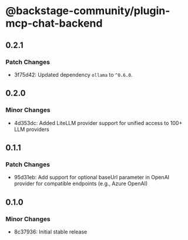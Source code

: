# @backstage-community/plugin-mcp-chat-backend

## 0.2.1

### Patch Changes

- 3f75d42: Updated dependency `ollama` to `^0.6.0`.

## 0.2.0

### Minor Changes

- 4d353dc: Added LiteLLM provider support for unified access to 100+ LLM providers

## 0.1.1

### Patch Changes

- 95d31eb: Add support for optional baseUrl parameter in OpenAI provider for compatible endpoints (e.g., Azure OpenAI)

## 0.1.0

### Minor Changes

- 8c37936: Initial stable release
